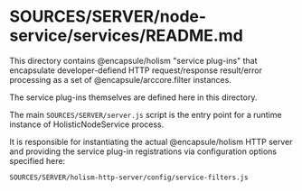 # SOURCES/SERVER/node-service/services/README.md

This directory contains @encapsule/holism "service plug-ins" that encapsulate developer-defiend HTTP request/response result/error processing as a set of @encapsule/arccore.filter instances.

The service plug-ins themselves are defined here in this directory.

The main `SOURCES/SERVER/server.js` script is the entry point for a runtime instance of HolisticNodeService process.

It is responsible for instantiating the actual @encapsule/holism HTTP server and providing the service plug-in registrations via configuration options specified here:

`SOURCES/SERVER/holism-http-server/config/service-filters.js`
